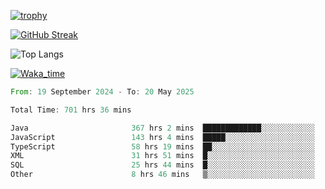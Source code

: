 <!--
**ren-joey/ren-joey** is a ✨ _special_ ✨ repository because its `README.md` (this file) appears on your GitHub profile.

Here are some ideas to get you started:

- 🔭 I’m currently working on ...
- 🌱 I’m currently learning ...
- 👯 I’m looking to collaborate on ...
- 🤔 I’m looking for help with ...
- 💬 Ask me about ...
- 📫 How to reach me: ...
- 😄 Pronouns: ...
- ⚡ Fun fact: ...
-->

[![trophy](https://github-profile-trophy.vercel.app/?username=ren-joey&theme=darkhub&column=5)](https://github.com/ren-joey)

[![GitHub Streak](https://streak-stats.demolab.com/?user=ren-joey&theme=dark)](https://github.com/ren-joey)

![Top Langs](https://github-readme-stats.vercel.app/api/top-langs?username=ren-joey&show_icons=true&layout=compact&locale=en&hide=html,CSS,scss,Pug,Twig&theme=dark)

[![Waka_time](https://github-readme-stats.vercel.app/api/wakatime?username=joeyren&theme=dark)](https://github.com/ren-joey)

<!--START_SECTION:waka-->

```rust
From: 19 September 2024 - To: 20 May 2025

Total Time: 701 hrs 36 mins

Java                       367 hrs 2 mins  █████████████░░░░░░░░░░░░   51.67 %
JavaScript                 143 hrs 4 mins  █████░░░░░░░░░░░░░░░░░░░░   20.14 %
TypeScript                 58 hrs 19 mins  ██░░░░░░░░░░░░░░░░░░░░░░░   08.21 %
XML                        31 hrs 51 mins  █░░░░░░░░░░░░░░░░░░░░░░░░   04.48 %
SQL                        25 hrs 44 mins  █░░░░░░░░░░░░░░░░░░░░░░░░   03.62 %
Other                      8 hrs 46 mins   ▒░░░░░░░░░░░░░░░░░░░░░░░░   01.24 %
```

<!--END_SECTION:waka-->
